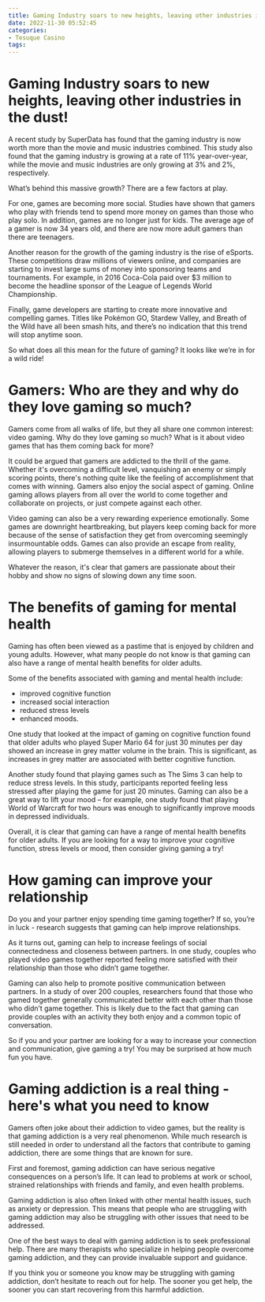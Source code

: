 ```yaml
---
title: Gaming Industry soars to new heights, leaving other industries in the dust!
date: 2022-11-30 05:52:45
categories:
- Tesuque Casino
tags:
---
```



#  Gaming Industry soars to new heights, leaving other industries in the dust!

A recent study by SuperData has found that the gaming industry is now worth more than the movie and music industries combined. This study also found that the gaming industry is growing at a rate of 11% year-over-year, while the movie and music industries are only growing at 3% and 2%, respectively.

What’s behind this massive growth? There are a few factors at play.

For one, games are becoming more social. Studies have shown that gamers who play with friends tend to spend more money on games than those who play solo. In addition, games are no longer just for kids. The average age of a gamer is now 34 years old, and there are now more adult gamers than there are teenagers.

Another reason for the growth of the gaming industry is the rise of eSports. These competitions draw millions of viewers online, and companies are starting to invest large sums of money into sponsoring teams and tournaments. For example, in 2016 Coca-Cola paid over $3 million to become the headline sponsor of the League of Legends World Championship.

Finally, game developers are starting to create more innovative and compelling games. Titles like Pokémon GO, Stardew Valley, and Breath of the Wild have all been smash hits, and there’s no indication that this trend will stop anytime soon.

So what does all this mean for the future of gaming? It looks like we’re in for a wild ride!

#  Gamers: Who are they and why do they love gaming so much?

Gamers come from all walks of life, but they all share one common interest: video gaming. Why do they love gaming so much? What is it about video games that has them coming back for more?

It could be argued that gamers are addicted to the thrill of the game. Whether it's overcoming a difficult level, vanquishing an enemy or simply scoring points, there's nothing quite like the feeling of accomplishment that comes with winning. Gamers also enjoy the social aspect of gaming. Online gaming allows players from all over the world to come together and collaborate on projects, or just compete against each other.

Video gaming can also be a very rewarding experience emotionally. Some games are downright heartbreaking, but players keep coming back for more because of the sense of satisfaction they get from overcoming seemingly insurmountable odds. Games can also provide an escape from reality, allowing players to submerge themselves in a different world for a while.

Whatever the reason, it's clear that gamers are passionate about their hobby and show no signs of slowing down any time soon.

#  The benefits of gaming for mental health

Gaming has often been viewed as a pastime that is enjoyed by children and young adults. However, what many people do not know is that gaming can also have a range of mental health benefits for older adults.

Some of the benefits associated with gaming and mental health include:

* improved cognitive function
* increased social interaction
* reduced stress levels
* enhanced moods.

One study that looked at the impact of gaming on cognitive function found that older adults who played Super Mario 64 for just 30 minutes per day showed an increase in grey matter volume in the brain. This is significant, as increases in grey matter are associated with better cognitive function.

Another study found that playing games such as The Sims 3 can help to reduce stress levels. In this study, participants reported feeling less stressed after playing the game for just 20 minutes. Gaming can also be a great way to lift your mood – for example, one study found that playing World of Warcraft for two hours was enough to significantly improve moods in depressed individuals.

Overall, it is clear that gaming can have a range of mental health benefits for older adults. If you are looking for a way to improve your cognitive function, stress levels or mood, then consider giving gaming a try!

#  How gaming can improve your relationship

Do you and your partner enjoy spending time gaming together? If so, you’re in luck - research suggests that gaming can help improve relationships.

As it turns out, gaming can help to increase feelings of social connectedness and closeness between partners. In one study, couples who played video games together reported feeling more satisfied with their relationship than those who didn’t game together.

Gaming can also help to promote positive communication between partners. In a study of over 200 couples, researchers found that those who gamed together generally communicated better with each other than those who didn’t game together. This is likely due to the fact that gaming can provide couples with an activity they both enjoy and a common topic of conversation.

So if you and your partner are looking for a way to increase your connection and communication, give gaming a try! You may be surprised at how much fun you have.

#  Gaming addiction is a real thing - here's what you need to know

Gamers often joke about their addiction to video games, but the reality is that gaming addiction is a very real phenomenon. While much research is still needed in order to understand all the factors that contribute to gaming addiction, there are some things that are known for sure.

First and foremost, gaming addiction can have serious negative consequences on a person’s life. It can lead to problems at work or school, strained relationships with friends and family, and even health problems.

Gaming addiction is also often linked with other mental health issues, such as anxiety or depression. This means that people who are struggling with gaming addiction may also be struggling with other issues that need to be addressed.

One of the best ways to deal with gaming addiction is to seek professional help. There are many therapists who specialize in helping people overcome gaming addiction, and they can provide invaluable support and guidance.

If you think you or someone you know may be struggling with gaming addiction, don’t hesitate to reach out for help. The sooner you get help, the sooner you can start recovering from this harmful addiction.